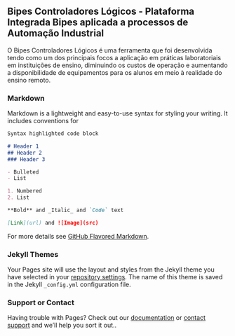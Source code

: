 ## Bipes Controladores Lógicos - Plataforma Integrada Bipes aplicada a processos de Automação Industrial

O Bipes Controladores Lógicos é uma ferramenta que foi desenvolvida tendo como um dos principais focos a aplicação em práticas laboratoriais em instituições de ensino, diminuindo os custos de operação e aumentando a disponibilidade de equipamentos para os alunos em meio à realidade do ensino remoto.


### Markdown

Markdown is a lightweight and easy-to-use syntax for styling your writing. It includes conventions for

```markdown
Syntax highlighted code block

# Header 1
## Header 2
### Header 3

- Bulleted
- List

1. Numbered
2. List

**Bold** and _Italic_ and `Code` text

[Link](url) and ![Image](src)
```

For more details see [GitHub Flavored Markdown](https://guides.github.com/features/mastering-markdown/).

### Jekyll Themes

Your Pages site will use the layout and styles from the Jekyll theme you have selected in your [repository settings](https://github.com/LAICA-IFRN/BipesLadder/settings/pages). The name of this theme is saved in the Jekyll `_config.yml` configuration file.

### Support or Contact

Having trouble with Pages? Check out our [documentation](https://docs.github.com/categories/github-pages-basics/) or [contact support](https://support.github.com/contact) and we’ll help you sort it out..
